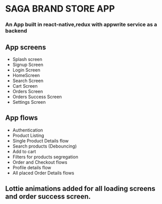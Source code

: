 # SAGA BRAND STORE APP
### An App built in react-native,redux with appwrite service as a backend

## App screens
- Splash screen
- Signup Screen
- Login Screen
- HomeScreen
- Search Screen
- Cart Screen
- Orders Screen
- Orders Success Screen
- Settings Screen


## App flows
- Authentication
- Product Listing
- Single Product Details flow
- Search products (Debouncing)
- Add to cart
- Filters for products segregation
- Order and Checkout flows
- Profile details flow
- All placed Order Details flows

## Lottie animations added for all loading screens and order success screen.
